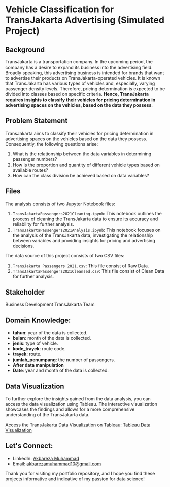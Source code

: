 # Vehicle Classification for TransJakarta Advertising (Simulated Project)

## Background
TransJakarta is a transportation company. In the upcoming period, the company has a desire to expand its business into the advertising field. Broadly speaking, this advertising business is intended for brands that want to advertise their products on TransJakarta-operated vehicles. It is known that TransJakarta has various types of vehicles and, especially, varying passenger density levels. Therefore, pricing determination is expected to be divided into classes based on specific criteria. **Hence, TransJakarta requires insights to classify their vehicles for pricing determination in advertising spaces on the vehicles, based on the data they possess**.

## Problem Statement
TransJakarta aims to classify their vehicles for pricing determination in advertising spaces on the vehicles based on the data they possess. Consequently, the following questions arise:

1. What is the relationship between the data variables in determining passenger numbers?
2. How is the proportion and quantity of different vehicle types based on available routes?
3. How can the class division be achieved based on data variables?

## Files
The analysis consists of two Jupyter Notebook files:

1. `TransJakartaPassengers2021Cleaning.ipynb`: This notebook outlines the process of cleaning the TransJakarta data to ensure its accuracy and reliability for further analysis.
2. `TransJakartaPassengers2021Analysis.ipynb`: This notebook focuses on the analysis of the TransJakarta data, investigating the relationship between variables and providing insights for pricing and advertising decisions.

The data source of this project consists of two CSV files:
1. `TransJakarta Passengers 2021.csv`: This file consist of Raw Data.
2. `TransJakartaPassengers2021Cleansed.csv`: This file consist of Clean Data for further analysis.

## Stakeholder
Business Development TransJakarta Team

## Domain Knowledge:
- **tahun**: year of the data is collected.
- **bulan**: month of the data is collected.
- **jenis**: type of vehicle.
- **kode_trayek**: route code.
- **trayek**: route.
- **jumlah_penumpang**: the number of passengers.
- **After data manipulation**
- **Date**: year and month of the data is collected.

## Data Visualization
To further explore the insights gained from the data analysis, you can access the data visualization using Tableau. The interactive visualization showcases the findings and allows for a more comprehensive understanding of the TransJakarta data.

Access the TransJakarta Data Visualization on Tableau: [Tableau Data Visualization](https://public.tableau.com/app/profile/akbareza.muhammad/viz/transJakarta/Story1?publish=yes)

## Let's Connect:
- LinkedIn: [Akbareza Muhammad](https://www.linkedin.com/in/akbareza-muhammad/)
- Email: akbarezamuhammad10@gmail.com

Thank you for visiting my portfolio repository, and I hope you find these projects informative and indicative of my passion for data science!
